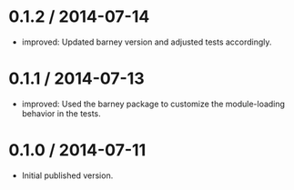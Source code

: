 0.1.2 / 2014-07-14
==================

* improved: Updated barney version and adjusted tests accordingly.


0.1.1 / 2014-07-13
==================

* improved: Used the barney package to customize the module-loading
  behavior in the tests.


0.1.0 / 2014-07-11
==================

* Initial published version.



